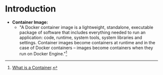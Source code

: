 # Introduction

- **Container Image:**
  - "A Docker container image is a lightweight, standalone, executable package of software that includes everything needed to run an application: code, runtime, system tools, system libraries and settings. Container images become containers at runtime and in the case of Docker containers – images become containers when they run on Docker Engine."[^1]

[^1]: [What is a Container](https://www.docker.com/resources/what-container/).
